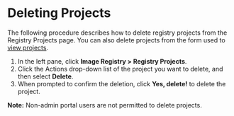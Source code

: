 # Deleting Projects

The following procedure describes how to delete registry projects from the Registry Projects page. You can also delete projects from the form used to [view projects](</docs/portal/image-registry/viewing-projects.md>).

1. In the left pane, click **Image Registry > Registry Projects**.
2. Click the Actions drop-down list of the project you want to delete, and then select **Delete**.
3. When prompted to confirm the deletion, click **Yes, delete!** to delete the project.

**Note:** Non-admin portal users are not permitted to delete projects.